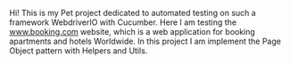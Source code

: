 Hi!
This is my Pet project dedicated to automated testing on such a framework WebdriverIO with Cucumber.
Here I am testing the www.booking.com website, which is a web application for booking apartments and hotels Worldwide.
In this project I am implement the Page Object pattern with Helpers and Utils.
